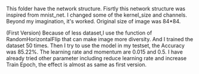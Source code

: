 This folder have the network structure.
Fisrtly this network structure was inspired from mnist_net.
I changed some of the kernel_size and channels.
Beyond my imagination, it's worked. 
Original size of image was 84*84.

(First Version)
Because of less dataset,I use the function of RandomHorizontalFlip that can make image more diversity.
And I trained the dataset 50 times.
Then I try to use the model in my testset, the Accuracy was 85.22%.
The learning rate and momentum are 0.015 and 0.5.
I have already tried other parameter including reduce learning rate and increase Train Epoch,
the effect is almost as same as first version.
